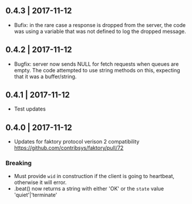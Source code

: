 0.4.3 | 2017-11-12
---

 * Bufix: in the rare case a response is dropped from the server, the code was using a variable that was not defined to log the dropped message.

0.4.2 | 2017-11-12
---

 * Bugfix: server now sends NULL for fetch requests when queues are empty. The code attempted to use string methods on this, expecting that it was a buffer/string.

0.4.1 | 2017-11-12
---

 * Test updates

0.4.0 | 2017-11-12
---

 * Updates for faktory protocol verison 2 compatibility https://github.com/contribsys/faktory/pull/72

### Breaking

 * Must provide `wid` in construction if the client is going to heartbeat, otherwise it will error.
 * .beat() now returns a string with either 'OK' or the `state` value 'quiet'|'terminate'
